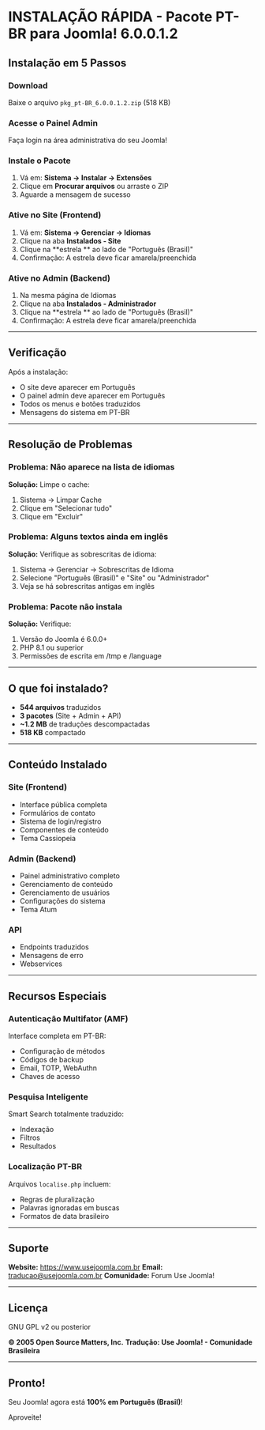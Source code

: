 # INSTALAÇÃO RÁPIDA - Pacote PT-BR para Joomla! 6.0.0.1.2

## Instalação em 5 Passos

### Download
Baixe o arquivo `pkg_pt-BR_6.0.0.1.2.zip` (518 KB)

### Acesse o Painel Admin
Faça login na área administrativa do seu Joomla!

### Instale o Pacote
1. Vá em: **Sistema → Instalar → Extensões**
2. Clique em **Procurar arquivos** ou arraste o ZIP
3. Aguarde a mensagem de sucesso 

### Ative no Site (Frontend)
1. Vá em: **Sistema → Gerenciar → Idiomas**
2. Clique na aba **Instalados - Site**
3. Clique na **estrela ** ao lado de "Português (Brasil)"
4. Confirmação: A estrela deve ficar amarela/preenchida

### Ative no Admin (Backend)
1. Na mesma página de Idiomas
2. Clique na aba **Instalados - Administrador**
3. Clique na **estrela ** ao lado de "Português (Brasil)"
4. Confirmação: A estrela deve ficar amarela/preenchida

---

## Verificação

Após a instalação:

- O site deve aparecer em Português
- O painel admin deve aparecer em Português
- Todos os menus e botões traduzidos
- Mensagens do sistema em PT-BR

---

## Resolução de Problemas

### Problema: Não aparece na lista de idiomas
**Solução:** Limpe o cache:
1. Sistema → Limpar Cache
2. Clique em "Selecionar tudo"
3. Clique em "Excluir"

### Problema: Alguns textos ainda em inglês
**Solução:** Verifique as sobrescritas de idioma:
1. Sistema → Gerenciar → Sobrescritas de Idioma
2. Selecione "Português (Brasil)" e "Site" ou "Administrador"
3. Veja se há sobrescritas antigas em inglês

### Problema: Pacote não instala
**Solução:** Verifique:
1. Versão do Joomla é 6.0.0+
2. PHP 8.1 ou superior
3. Permissões de escrita em /tmp e /language

---

## O que foi instalado?

- **544 arquivos** traduzidos
- **3 pacotes** (Site + Admin + API)
- **~1.2 MB** de traduções descompactadas
- **518 KB** compactado

---

## Conteúdo Instalado

### Site (Frontend)
- Interface pública completa
- Formulários de contato
- Sistema de login/registro
- Componentes de conteúdo
- Tema Cassiopeia

### Admin (Backend)
- Painel administrativo completo
- Gerenciamento de conteúdo
- Gerenciamento de usuários
- Configurações do sistema
- Tema Atum

### API
- Endpoints traduzidos
- Mensagens de erro
- Webservices

---

## Recursos Especiais

### Autenticação Multifator (AMF)
Interface completa em PT-BR:
- Configuração de métodos
- Códigos de backup
- Email, TOTP, WebAuthn
- Chaves de acesso

### Pesquisa Inteligente
Smart Search totalmente traduzido:
- Indexação
- Filtros
- Resultados

### Localização PT-BR
Arquivos `localise.php` incluem:
- Regras de pluralização
- Palavras ignoradas em buscas
- Formatos de data brasileiro

---

## Suporte

**Website:** https://www.usejoomla.com.br
**Email:** traducao@usejoomla.com.br
**Comunidade:** Forum Use Joomla!

---

## Licença

GNU GPL v2 ou posterior

**© 2005 Open Source Matters, Inc.**
**Tradução: Use Joomla! - Comunidade Brasileira**

---

## Pronto!

Seu Joomla! agora está **100% em Português (Brasil)**!

Aproveite! 
